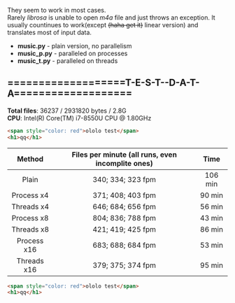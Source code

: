 They seem to work in most cases.<br/>
Rarely *_librosa_* is unable to open *m4a* file and just throws an exception. It usually countinues to work(except ~~(haha get it)~~ linear version) and translates most of input data.<br/>

 - **music.py** - plain version, no parallelism
 - **music\_p.py**   - paralleled on processes
 - **music\_t.py** - paralleled on threads

## ===================T-E-S-T--D-A-T-A===================  
__Total files__: 36237 / 2931820 bytes / 2.8G <br/>
__CPU__: Intel(R) Core(TM) i7-8550U CPU @ 1.80GHz<br/>

```html
<span style="color: red">ololo test</span>
<h1>qq</h1>
```
  Method    |  Files per minute (all runs, even incomplite ones)  |  Time  
:---:       |       :---:        |   :---:
Plain       |  340; 334; 323 fpm |  106 min
Process x4  |  371; 408; 403 fpm |  90 min
Threads x4  |  646; 684; 656 fpm |  56 min
Process x8  |  804; 836; 788 fpm |  43 min
Threads x8  |  421; 419; 425 fpm |  86 min
Process x16 |  683; 688; 684 fpm |  53 min
Threads x16 |  379; 375; 374 fpm |  95 min
```html
<span style="color: red">ololo test</span>
<h1>qq</h1>
```
